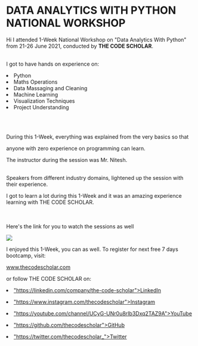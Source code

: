 

# DATA ANALYTICS WITH PYTHON NATIONAL WORKSHOP

Hi I attended 1-Week National Workshop on "Data Analytics With Python" from 21-26 June 2021, conducted by <b> THE CODE SCHOLAR</b>.


<br>I got to have hands on experience on:

<li>Python

<li>Maths Operations

<li>Data Massaging and Cleaning

<li>Machine Learning

<li>Visualization Techniques

<li>Project Understanding

<br><br>

During this 1-Week, everything was explained from the very basics so that

anyone with zero experience on programming can learn.

 

The instructor during the session was Mr. Nitesh.

<br>Speakers from different industry domains, lightened up the session with their experience.

I got to learn a lot during this 1-Week and  it was an amazing experience learning with THE CODE SCHOLAR.<br>


<br><br>Here's the link for you to watch the sessions as well<br>

 

<a href="https://youtube.com/playlist?list=PL3Hnv9OFTJvXgKw-XWGLbUEkDNEk4Tg7F"> <img src="https://github.com/thecodescholar/DA_Python_Jun_21/blob/main/PYTHON%20AND%20MACHINE%20LEARNING.png"> </a>



I enjoyed this 1-Week, you can as well. To register for next free 7 days bootcamp, visit:

<a href="http://www.thecodescholar.com"> www.thecodescholar.com </a>

or follow THE CODE SCHOLAR on:

<li><a href=

"https://linkedin.com/company/the-code-scholar">LinkedIn</a>

<li><a href=

"https://www.instagram.com/thecodescholar">Instagram</a>

<li><a href=

"https://youtube.com/channel/UCyG-UNr0u8rIb3Dxq2TAZ9A">YouTube</a>

<li><a href=

"https://github.com/thecodescholar">GitHub</a>

<li><a href=

"https://twitter.com/thecodescholar_">Twitter</a>



